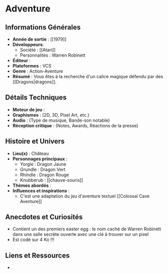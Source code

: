 # Adventure

## Informations Générales

- **Année de sortie** : [[1979]]
- **Développeurs**: 
	- Société : [[Atari]] 
	- Personnalités : Warren Robinett
- **Éditeur** : 
- **Plateformes** : VCS
- **Genre** : Action-Aventure
- **Résumé** : Vous êtes à la recherche d'un calice magique défendu par des [[Dragons|dragons]].

## Détails Techniques
- **Moteur de jeu** : 
- **Graphismes** : (2D, 3D, Pixel Art, etc.)
- **Audio** : (Type de musique, Bande-son notable)
- **Réception critique** : (Notes, Awards, Réactions de la presse)

## Histoire et Univers
- **Lieu(x)** : Château
- **Personnages principaux** : 
	- Yorgle : Dragon Jaune
	- Grundle : Dragon Vert
	- Rhindle : Dragon Rouge
	- Knubberub : [[chauve-souris]]
- **Thèmes abordés** : 
- **Influences et inspirations** : 
	- C'est une adaptation du jeu d'aventure textuel [[Colossal Cave Aventure]]
## Anecdotes et Curiosités
- Contient un des premiers easter egg : le nom caché de Warren Robinett dans une salle secrète ouverte avec une clé à trouver sur un pixel
- Est codé sur 4 Ko !!!
## Liens et Ressources
- 